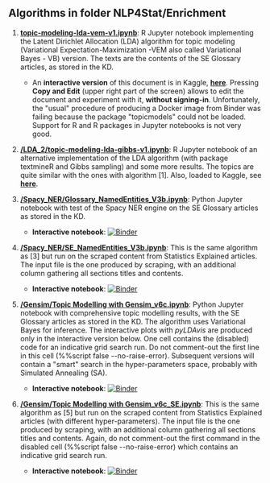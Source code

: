 ## Algorithms in folder NLP4Stat/Enrichment

1. [**topic-modeling-lda-vem-v1.ipynb**](https://github.com/eurostat/NLP4Stat/blob/main/Enrichment/topic-modeling-lda-vem-v1.ipynb): R Jupyter notebook implementing the Latent Dirichlet Allocation (LDA) algorithm for topic modeling (Variational Expectation-Maximization -VEM also called Variational Bayes - VB) version. The texts are the contents of the SE Glossary articles, as stored in the KD.

    * An **interactive version** of this document is in Kaggle, **[here](https://www.kaggle.com/spiliopoulos/topic-modeling-lda-vem-v1)**. Pressing **Copy and Edit** (upper right part of the screen) allows to edit the document and experiment with it, **without signing-in**. Unfortunately, the "usual" procedure of producing a Docker image from Binder was failing because the package "topicmodels" could not be loaded. Support for R and R packages in Jupyter notebooks is not very good. 

2. [**/LDA_2/topic-modeling-lda-gibbs-v1.ipynb**](https://github.com/eurostat/NLP4Stat/blob/main/Enrichment/LDA_2/topic-modeling-lda-gibbs-v1.ipynb): R Jupyter notebook of an alternative implementation of the LDA algorithm (with package textmineR and Gibbs sampling) and some more results. The topics are quite similar with the ones with algorithm [1]. Also, loaded to Kaggle, see **[here](https://www.kaggle.com/spiliopoulos/topic-modeling-lda-gibbs-v1)**.

3. [**/Spacy_NER/Glossary_NamedEntities_V3b.ipynb**](https://github.com/eurostat/NLP4Stat/blob/main/Enrichment/Spacy_NER/Glossary_NamedEntities_V3b.ipynb): Python Jupyter notebook with test of the Spacy NER engine on the SE Glossary articles as stored in the KD. 

    * **Interactive notebook**: [![Binder](https://mybinder.org/badge_logo.svg)](https://mybinder.org/v2/gh/KSpiliop/Spacy_NER/main?filepath=Glossary_NamedEntities_V3b.ipynb)
 
4. [**/Spacy_NER/SE_NamedEntities_V3b.ipynb**](https://github.com/eurostat/NLP4Stat/blob/main/Enrichment/Spacy_NER/SE_NamedEntities_V3b.ipynb): This is the same algorithm as [3] but run on the scraped content from Statistics Explained articles. The input file is the one produced by scraping, with an additional column gathering all sections titles and contents.  

    * **Interactive notebook**: [![Binder](https://mybinder.org/badge_logo.svg)](https://mybinder.org/v2/gh/KSpiliop/Spacy_NER/main?filepath=SE_NamedEntities_V3b.ipynb)
 
5. [**/Gensim/Topic Modelling with Gensim_v6c.ipynb**](https://github.com/eurostat/NLP4Stat/blob/main/Enrichment/Gensim/Topic%20Modelling%20with%20Gensim_v6c.ipynb): Python Jupyter notebook with comprehensive topic modelling results, with the SE Glossary articles as stored in the KD. The algorithm uses Variational Bayes for inference. The interactive plots with _pyLDAvis_ are produced only in the interactive version below. One cell contains the (disabled) code for an indicative grid search run. Do not comment-out the first line in this cell (%%script false --no-raise-error). Subsequent versions will contain a "smart" search in the hyper-parameters space, probably with Simulated Annealing (SA).

    * **Interactive notebook**: [![Binder](https://mybinder.org/badge_logo.svg)](https://mybinder.org/v2/gh/KSpiliop/Gensim/main?filepath=Topic%20Modelling%20with%20Gensim_v6c.ipynb)
 
 6. [**/Gensim/Topic Modelling with Gensim_v6c_SE.ipynb**](https://github.com/eurostat/NLP4Stat/blob/main/Enrichment/Gensim/Topic%20Modelling%20with%20Gensim_v6c_SE.ipynb): This is the same algorithm as [5] but run on the scraped content from Statistics Explained articles (with different hyper-parameters). The input file is the one produced by scraping, with an additional column gathering all sections titles and contents. Again, do not comment-out the first command in the disabled cell (%%script false --no-raise-error) which contains an indicative grid search run. 

    * **Interactive notebook**: [![Binder](https://mybinder.org/badge_logo.svg)](https://mybinder.org/v2/gh/KSpiliop/Gensim/main?filepath=Topic%20Modelling%20with%20Gensim_v6c_SE.ipynb)



